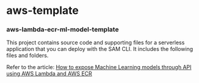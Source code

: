 # aws-template

### aws-lambda-ecr-ml-model-template

This project contains source code and supporting files for a serverless application that you can deploy with the SAM CLI. It includes the following files and folders.

Refer to the article: [How to expose Machine Learning models through API using AWS Lambda and AWS ECR](https://medium.com/@louis_10840/how-to-expose-machine-learning-models-through-api-using-aws-lambda-and-aws-ecr-30c02110aecd)